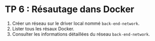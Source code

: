 # TP 6 : Résautage dans Docker

1. Créer un réseau sur le driver local nommé `back-end-network`.
2. Lister tous les résaux Docker.
3. Consulter les informations détaillées du réseau `back-end-network`.